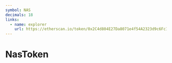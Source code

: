 ```yaml
---
symbol: NAS
decimals: 18
links:
  - name: explorer
    url: https://etherscan.io/token/0x2C4d804E27Da8071e4f54A2323d9c6Fc14d7CC46
---
```


# NasToken
